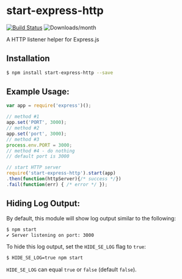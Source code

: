 # start-express-http
[![Build Status](https://travis-ci.org/jpstevens/start-express-http.svg?branch=master)](https://travis-ci.org/jpstevens/start-express-http)
![Downloads/month](http://img.shields.io/npm/dm/start-express-http.svg)

A HTTP listener helper for Express.js

## Installation

```bash
$ npm install start-express-http --save
```

## Example Usage:

```javascript
var app = require('express')();

// method #1
app.set('PORT', 3000);
// method #2
app.set('port', 3000);
// method #3
process.env.PORT = 3000;
// method #4 - do nothing
// default port is 3000

// start HTTP server
require('start-express-http').start(app)
.then(function(httpServer){/* success */})
.fail(function(err) { /* error */ });
```

## Hiding Log Output:

By default, this module will show log output similar to the following:
```bash
$ npm start
✔ Server listening on port: 3000
```

To hide this log output, set the `HIDE_SE_LOG` flag to `true`:

```bash
$ HIDE_SE_LOG=true npm start
```

`HIDE_SE_LOG` can equal `true` or `false` (default `false`).
